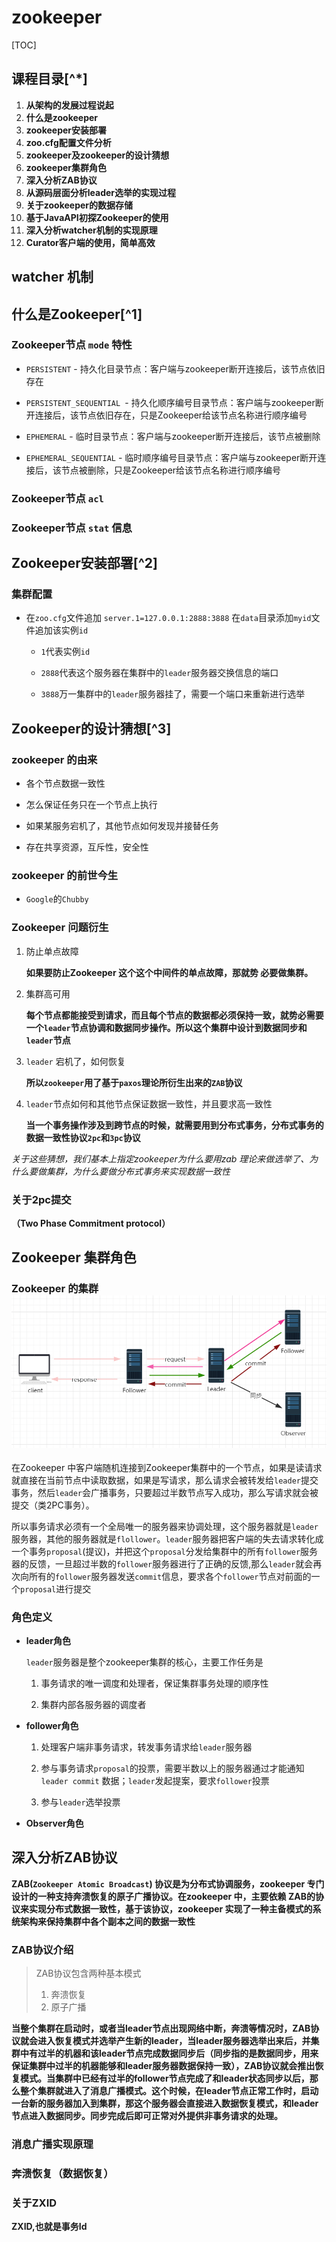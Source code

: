 # zookeeper

[TOC]



## 课程目录[^*]

1. **从架构的发展过程说起**
2. **什么是zookeeper**
3. **zookeeper安装部署**
4. **zoo.cfg配置文件分析**
5. **zookeeper及zookeeper的设计猜想**
6. **zookeeper集群角色**
7. **深入分析ZAB协议**
8. **从源码层面分析leader选举的实现过程**
9. **关于zookeeper的数据存储**
10. **基于JavaAPI初探Zookeeper的使用**
11. **深入分析watcher机制的实现原理**
12. **Curator客户端的使用，简单高效**



## watcher 机制

## 什么是Zookeeper[^1]

### Zookeeper节点 `mode` 特性

* `PERSISTENT` - 持久化目录节点：客户端与zookeeper断开连接后，该节点依旧存在

* `PERSISTENT_SEQUENTIAL `- 持久化顺序编号目录节点：客户端与zookeeper断开连接后，该节点依旧存在，只是Zookeeper给该节点名称进行顺序编号

* `EPHEMERAL` - 临时目录节点：客户端与zookeeper断开连接后，该节点被删除

* `EPHEMERAL_SEQUENTIAL` - 临时顺序编号目录节点：客户端与zookeeper断开连接后，该节点被删除，只是Zookeeper给该节点名称进行顺序编号

### Zookeeper节点 `acl`

### Zookeeper节点 `stat` 信息



## Zookeeper安装部署[^2]

### 集群配置

* 在`zoo.cfg`文件追加 `server.1=127.0.0.1:2888:3888` 在`data`目录添加`myid`文件追加该实例`id`

  * `1`代表实例`id`

  * `2888`代表这个服务器在集群中的`leader`服务器交换信息的端口

  * `3888`万一集群中的`leader`服务器挂了，需要一个端口来重新进行选举



## Zookeeper的设计猜想[^3]

###  zookeeper 的由来

* 各个节点数据一致性

* 怎么保证任务只在一个节点上执行

* 如果某服务宕机了，其他节点如何发现并接替任务

* 存在共享资源，互斥性，安全性

### zookeeper 的前世今生

* `Google`的`Chubby`

### Zookeeper 问题衍生

1. 防止单点故障

   **如果要防止Zookeeper 这个这个中间件的单点故障，那就势 必要做集群。**

2. 集群高可用

   **每个节点都能接受到请求，而且每个节点的数据都必须保持一致，就势必需要一个`leader`节点协调和数据同步操作。所以这个集群中设计到数据同步和`leader`节点**

3. `leader` 宕机了，如何恢复

   **所以`zookeeper`用了基于`paxos`理论所衍生出来的`ZAB`协议**

4. `leader`节点如何和其他节点保证数据一致性，并且要求高一致性

   **当一个事务操作涉及到跨节点的时候，就需要用到分布式事务，分布式事务的数据一致性协议`2pc`和`3pc`协议**

*关于这些猜想，我们基本上指定zookeeper为什么要用zab 理论来做选举了、为什么要做集群，为什么要做分布式事务来实现数据一致性*



### 关于2pc提交

**（Two Phase Commitment protocol）**



## Zookeeper 集群角色

### Zookeeper 的集群 ![1537194812807](README.assets/1537194812807.png)

在Zookeeper 中客户端随机连接到Zookeeper集群中的一个节点，如果是读请求就直接在当前节点中读取数据，如果是写请求，那么请求会被转发给`leader`提交事务，然后`leader`会广播事务，只要超过半数节点写入成功，那么写请求就会被提交（类2PC事务）。

所以事务请求必须有一个全局唯一的服务器来协调处理，这个服务器就是`leader`服务器，其他的服务器就是`flollower`。`leader`服务器把客户端的失去请求转化成一个事务`proposal`(提议)，并把这个`proposal`分发给集群中的所有`follower`服务器的反馈，一旦超过半数的`follower`服务器进行了正确的反馈,那么`leader`就会再次向所有的`follower`服务器发送`commit`信息，要求各个`follower`节点对前面的一个`proposal`进行提交

### 角色定义

* **leader角色**

  `leader`服务器是整个zookeeper集群的核心，主要工作任务是

  1. 事务请求的唯一调度和处理者，保证集群事务处理的顺序性

  2. 集群内部各服务器的调度者

* **follower角色**

  1. 处理客户端非事务请求，转发事务请求给`leader`服务器

  2. 参与事务请求`proposal`的投票，需要半数以上的服务器通过才能通知`leader commit` 数据；`leader`发起提案，要求`follower`投票

  3. 参与`leader`选举投票

* **Observer角色**

## 深入分析ZAB协议

**ZAB(`Zookeeper Atomic Broadcast`) 协议是为分布式协调服务，zookeeper 专门设计的一种支持奔溃恢复的原子广播协议。在zookeeper 中，主要依赖 ZAB的协议来实现分布式数据一致性，基于该协议，zookeeper 实现了一种主备模式的系统架构来保持集群中各个副本之间的数据一致性**

### ZAB协议介绍

>ZAB协议包含两种基本模式
>
>1. 奔溃恢复
>2. 原子广播

**当整个集群在启动时，或者当leader节点出现网络中断，奔溃等情况时，ZAB协议就会进入恢复模式并选举产生新的leader，当leader服务器选举出来后，并集群中有过半的机器和该leader节点完成数据同步后（同步指的是数据同步，用来保证集群中过半的机器能够和leader服务器数据保持一致），ZAB协议就会推出恢复模式。当集群中已经有过半的follower节点完成了和leader状态同步以后，那么整个集群就进入了消息广播模式。这个时候，在leader节点正常工作时，启动一台新的服务器加入到集群，那这个服务器会直接进入数据恢复模式，和leader节点进入数据同步。同步完成后即可正常对外提供非事务请求的处理。**

### 消息广播实现原理

### 奔溃恢复（数据恢复）

### 关于ZXID

**ZXID,也就是事务Id**